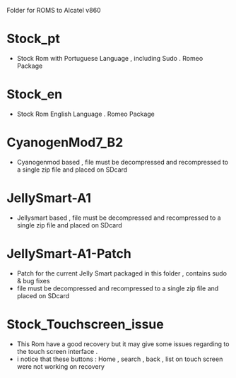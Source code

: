 Folder for ROMS to Alcatel v860 

# Stock_pt
* Stock Rom with Portuguese Language , including Sudo . Romeo Package

# Stock_en
* Stock Rom English Language . Romeo Package

# CyanogenMod7_B2
* Cyanogenmod based , file must be decompressed and recompressed to a single zip file and placed on SDcard 

# JellySmart-A1
* Jellysmart based , file must be decompressed and recompressed to a single zip file and placed on SDcard 

# JellySmart-A1-Patch
* Patch for the current Jelly Smart packaged in this folder , contains sudo & bug fixes
* file must be decompressed and recompressed to a single zip file and placed on SDcard

# Stock_Touchscreen_issue
* This Rom have a good recovery but it may give some issues regarding to the touch screen interface .
* i notice that these buttons : Home , search , back , list on touch screen were not working on recovery
